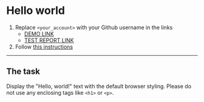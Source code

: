 # Hello world
1. Replace `<your_account>` with your Github username in the links
    - [DEMO LINK](https://ElviraTsilo.github.io/layout_hello-world/) <br>
    - [TEST REPORT LINK](https://ElviraTsilo.github.io/layout_hello-world/report/html_report/)
2. Follow [this instructions](https://mate-academy.github.io/layout_task-guideline/)
___

## The task 
Display the "Hello, world!" text with the default browser styling. Please do not 
use any enclosing tags like `<h1>` or `<p>`.
